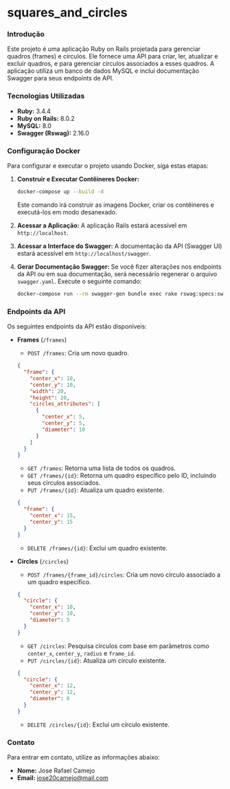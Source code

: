 # squares_and_circles


### Introdução

Este projeto é uma aplicação Ruby on Rails projetada para gerenciar quadros (frames) e círculos. Ele fornece uma API para criar, ler, atualizar e excluir quadros, e para gerenciar círculos associados a esses quadros. A aplicação utiliza um banco de dados MySQL e inclui documentação Swagger para seus endpoints de API.

### Tecnologias Utilizadas

*   **Ruby:** 3.4.4
*   **Ruby on Rails:** 8.0.2
*   **MySQL:** 8.0
*   **Swagger (Rswag):** 2.16.0

### Configuração Docker

Para configurar e executar o projeto usando Docker, siga estas etapas:

1.  **Construir e Executar Contêineres Docker:**
    ```bash
    docker-compose up --build -d
    ```
    Este comando irá construir as imagens Docker, criar os contêineres e executá-los em modo desanexado.

2.  **Acessar a Aplicação:**
    A aplicação Rails estará acessível em `http://localhost`.

3.  **Acessar a Interface do Swagger:**
    A documentação da API (Swagger UI) estará acessível em `http://localhost/swagger`.

4.  **Gerar Documentação Swagger:**
    Se você fizer alterações nos endpoints da API ou em sua documentação, será necessário regenerar o arquivo `swagger.yaml`. Execute o seguinte comando:
    ```bash
    docker-compose run --rm swagger-gen bundle exec rake rswag:specs:swaggerize
    ```

### Endpoints da API

Os seguintes endpoints da API estão disponíveis:

*   **Frames** (`/frames`)
    *   `POST /frames`: Cria um novo quadro.
    ```json
    {
      "frame": {
        "center_x": 10,
        "center_y": 10,
        "width": 20,
        "height": 20,
        "circles_attributes": [
          {
            "center_x": 5,
            "center_y": 5,
            "diameter": 10
          }
        ]
      }
    }
    ```
    *   `GET /frames`: Retorna uma lista de todos os quadros.
    *   `GET /frames/{id}`: Retorna um quadro específico pelo ID, incluindo seus círculos associados.
    *   `PUT /frames/{id}`: Atualiza um quadro existente.
    ```json
    {
      "frame": {
        "center_x": 15,
        "center_y": 15
      }
    }
    ```
    *   `DELETE /frames/{id}`: Exclui um quadro existente.

*   **Circles** (`/circles`)
    *   `POST /frames/{frame_id}/circles`: Cria um novo círculo associado a um quadro específico.
    ```json
    {
      "circle": {
        "center_x": 10,
        "center_y": 10,
        "diameter": 5
      }
    }
    ```
    *   `GET /circles`: Pesquisa círculos com base em parâmetros como `center_x`, `center_y`, `radius` e `frame_id`.
    *   `PUT /circles/{id}`: Atualiza um círculo existente.
    ```json
    {
      "circle": {
        "center_x": 12,
        "center_y": 12,
        "diameter": 6
      }
    }
    ```
    *   `DELETE /circles/{id}`: Exclui um círculo existente.

### Contato

Para entrar em contato, utilize as informações abaixo:

*   **Nome:** Jose Rafael Camejo
*   **Email:** jose20camejo@mail.com